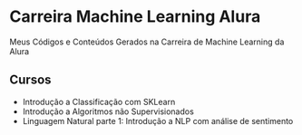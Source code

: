 # Carreira Machine Learning Alura
Meus Códigos e Conteúdos Gerados na Carreira de Machine Learning da Alura

## Cursos
- Introdução a Classificação com SKLearn
- Introdução a Algoritmos não Supervisionados
- Linguagem Natural parte 1: Introdução a NLP com análise de sentimento